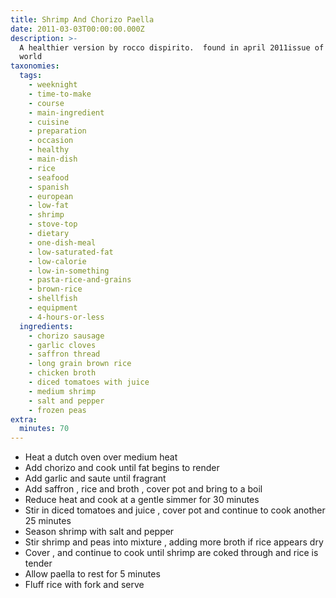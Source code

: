 ```yaml
---
title: Shrimp And Chorizo Paella
date: 2011-03-03T00:00:00.000Z
description: >-
  A healthier version by rocco dispirito.  found in april 2011issue of  runner's
  world
taxonomies:
  tags:
    - weeknight
    - time-to-make
    - course
    - main-ingredient
    - cuisine
    - preparation
    - occasion
    - healthy
    - main-dish
    - rice
    - seafood
    - spanish
    - european
    - low-fat
    - shrimp
    - stove-top
    - dietary
    - one-dish-meal
    - low-saturated-fat
    - low-calorie
    - low-in-something
    - pasta-rice-and-grains
    - brown-rice
    - shellfish
    - equipment
    - 4-hours-or-less
  ingredients:
    - chorizo sausage
    - garlic cloves
    - saffron thread
    - long grain brown rice
    - chicken broth
    - diced tomatoes with juice
    - medium shrimp
    - salt and pepper
    - frozen peas
extra:
  minutes: 70
---
```

 - Heat a dutch oven over medium heat
 - Add chorizo and cook until fat begins to render
 - Add garlic and saute until fragrant
 - Add saffron , rice and broth , cover pot and bring to a boil
 - Reduce heat and cook at a gentle simmer for 30 minutes
 - Stir in diced tomatoes and juice , cover pot and continue to cook another 25 minutes
 - Season shrimp with salt and pepper
 - Stir shrimp and peas into mixture , adding more broth if rice appears dry
 - Cover , and continue to cook until shrimp are coked through and rice is tender
 - Allow paella to rest for 5 minutes
 - Fluff rice with fork and serve
